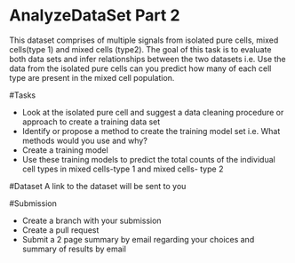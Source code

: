 # AnalyzeDataSet Part 2

This dataset comprises of multiple signals from isolated pure cells, mixed cells(type 1) and mixed cells (type2). The goal of this task is to evaluate both data sets and infer relationships between the two datasets i.e. Use the data from the isolated pure cells can you predict how many of each cell type are present in the mixed cell population.

#Tasks
* Look at the isolated pure cell and suggest a data cleaning procedure or approach to create a training data set
* Identify or propose a method to create the training model set i.e. What methods would you use and why? 
* Create a training model 
* Use these training models to predict the total counts of the individual cell types in mixed cells-type 1 and mixed cells- type 2

#Dataset
A link to the dataset will be sent to you 

#Submission
* Create a branch with your submission
* Create a pull request
* Submit a 2 page summary by email regarding your choices and summary of results by email

